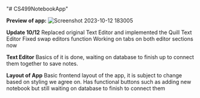 "# CS499NotebookApp" 

**Preview of app:**
![Screenshot 2023-10-12 183005](https://github.com/TahseenAsif/CS499NotebookApp/assets/112424887/26de86c5-38be-47d6-b6db-1e7e126d8357)





**Update 10/12**
  Replaced original Text Editor and implemented the Quill Text Editor
  Fixed swap editors function
  Working on tabs on both editor sections now



**Text Editor**
  Basics of it is done, waiting on database to finish up to connect them together to save notes.

**Layout of App**
  Basic frontend layout of the app, it is subject to change based on styling we agree on. Has functional buttons such as adding new notebook but still waiting on database to finish to connect them
